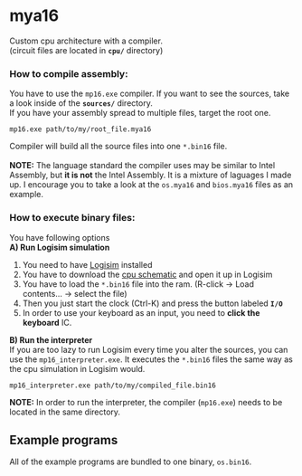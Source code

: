 # mya16
Custom cpu architecture with a compiler. <br>
(circuit files are located in **`cpu/`** directory)

### How to compile assembly:
You have to use the `mp16.exe` compiler. If you want to see the sources, take a look inside of the **`sources/`** directory. <br>
If you have your assembly spread to multiple files, target the root one.
```
mp16.exe path/to/my/root_file.mya16
```
Compiler will build all the source files into one `*.bin16` file.<br><br>
**NOTE:** The language standard the compiler uses may be similar to Intel Assembly, but **it is not** the Intel Assembly. It is a mixture of laguages I made up. I encourage you to take a look at the `os.mya16` and `bios.mya16` files as an example.
<br>

### How to execute binary files:
You have following options <br>
**A) Run Logisim simulation** <br>
 1. You need to have [Logisim][1] installed
 2. You have to download the [cpu schematic][2] and open it up in Logisim
 3. You have to load the `*.bin16` file into the ram. (R-click -> Load contents... -> select the file)
 4. Then you just start the clock (Ctrl-K) and press the button labeled **`I/O`**
 5. In order to use your keyboard as an input, you need to **click the keyboard** IC.

**B) Run the interpreter** <br>
If you are too lazy to run Logisim every time you alter the sources, you can use the `mp16_interpreter.exe`. It executes the `*.bin16` files the same way as the cpu simulation in Logisim would.
```
mp16_interpreter.exe path/to/my/compiled_file.bin16
```
**NOTE:** In order to run the interpreter, the compiler (`mp16.exe`) needs to be located in the same directory.

[1]: http://www.cburch.com/logisim/
[2]: https://github.com/Muph0/mya16/blob/master/cpu/CPU-16IR.circ

## Example programs
All of the example programs are bundled to one binary, `os.bin16`.
